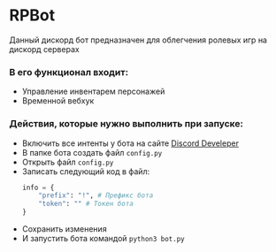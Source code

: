# RPBot

Данный дискорд бот предназначен для облегчения ролевых игр на дискорд серверах

### В его функционал входит:
- Управление инвентарем персонажей
- Временной вебхук

### Действия, которые нужно выполнить при запуске:
- Включить все интенты у бота на сайте <a href="https://">Discord Develeper</a>
- В папке бота создать файл `config.py`
- Открыть файл `config.py`
- Записать следующий код в файл:
    ```py
    info = {
        "prefix": "!", # Префикс бота
        "token": "" # Токен бота
    }
    ```
- Сохранить изменения
- И запустить бота командой `python3 bot.py`